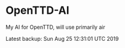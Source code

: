 # OpenTTD-AI
My AI for OpenTTD, will use primarily air

Latest backup: Sun Aug 25 12:31:01 UTC 2019
